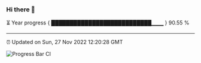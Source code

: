 ### Hi there 👋

⏳ Year progress { ███████████████████████████▁▁▁ } 90.55 %

---

⏰ Updated on Sun, 27 Nov 2022 12:20:28 GMT

![Progress Bar CI](https://github.com/liununu/liununu/workflows/Progress%20Bar%20CI/badge.svg)
